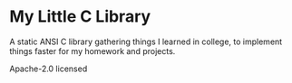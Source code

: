 # My Little C Library
A static ANSI C library gathering things I learned in college, to implement things faster for my homework and projects.

Apache-2.0 licensed